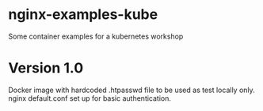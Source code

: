 # nginx-examples-kube
Some container examples for a kubernetes workshop

# Version 1.0

Docker image with hardcoded .htpasswd file to be used as test locally only. nginx default.conf set up for basic authentication.

